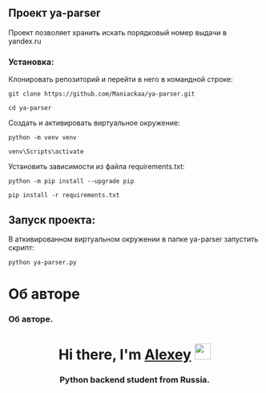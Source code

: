 ## Проект ya-parser

Проект позволяет хранить искать порядковый номер выдачи в yandex.ru 


### Установка:

Клонировать репозиторий и перейти в него в командной строке:

```
git clone https://github.com/Maniackaa/ya-parser.git
```

```
cd ya-parser
```

Создать и активировать виртуальное окружение:

```
python -m venv venv
```

```
venv\Scripts\activate
```

Установить зависимости из файла requirements.txt:

```
python -m pip install --upgrade pip
```

```
pip install -r requirements.txt
```


## Запуск проекта:
В аткивированном виртуальном окружении в папке ya-parser 
запустить скрипт:
```
python ya-parser.py
```

# Об авторе
### Об авторе.
<h1 align="center">Hi there, I'm <a href="https://oldit.ru" target="_blank">Alexey</a> 
<img src="https://github.com/blackcater/blackcater/raw/main/images/Hi.gif" height="32"/></h1>
<h3 align="center">Python backend student from Russia.</h3>